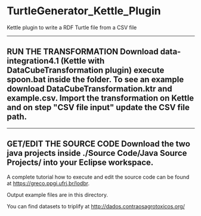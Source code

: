 # TurtleGenerator_Kettle_Plugin
Kettle plugin to write a RDF Turtle file from a CSV file

----
RUN THE TRANSFORMATION
Download data-integration4.1 (Kettle with DataCubeTransformation plugin) execute spoon.bat inside the folder.
To see an example download DataCubeTransformation.ktr and example.csv. Import the transformation on Kettle and on step "CSV file input" update the CSV file path.  
----	

---
GET/EDIT THE SOURCE CODE 
Download the two java projects inside ./Source Code/Java Source Projects/ into your Eclipse workspace. 
---

A complete tutorial how to execute and edit the source code can be found at https://greco.ppgi.ufrj.br/lodbr.

Output example files are in this directory. 

You can find datasets to triplify at http://dados.contraosagrotoxicos.org/

